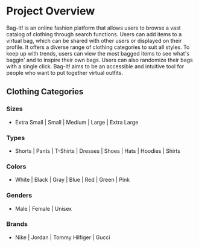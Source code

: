 # Project Overview
Bag-It! is an online fashion platform that allows users to browse a vast catalog of clothing through search functions. 
Users can add items to a virtual bag, which can be shared with other users or displayed on their profile.
It offers a diverse range of clothing categories to suit all styles.
To keep up with trends, users can view the most bagged items to see what's baggin' and to inspire their own bags.
Users can also randomize their bags with a single click.
Bag-It! aims to be an accessible and intuitive tool for people who want to put together virtual outfits.

## Clothing Categories
### Sizes
- Extra Small | Small | Medium | Large | Extra Large
### Types
- Shorts | Pants | T-Shirts | Dresses | Shoes | Hats | Hoodies | Shirts
### Colors
- White | Black | Gray | Blue | Red | Green | Pink
### Genders
- Male | Female | Unisex
### Brands
- Nike | Jordan | Tommy Hilfiger | Gucci
